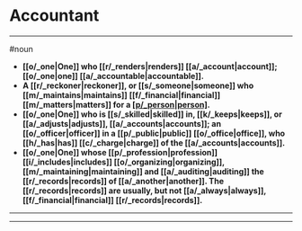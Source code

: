 # Accountant
---
#noun
- **[[o/_one|One]] who [[r/_renders|renders]] [[a/_account|account]]; [[o/_one|one]] [[a/_accountable|accountable]].**
- **A [[r/_reckoner|reckoner]], or [[s/_someone|someone]] who [[m/_maintains|maintains]] [[f/_financial|financial]] [[m/_matters|matters]] for a [[p/_person|person]]([[s/_s|s]]).**
- **[[o/_one|One]] who is [[s/_skilled|skilled]] in, [[k/_keeps|keeps]], or [[a/_adjusts|adjusts]], [[a/_accounts|accounts]]; an [[o/_officer|officer]] in a [[p/_public|public]] [[o/_office|office]], who [[h/_has|has]] [[c/_charge|charge]] of the [[a/_accounts|accounts]].**
- **[[o/_one|One]] whose [[p/_profession|profession]] [[i/_includes|includes]] [[o/_organizing|organizing]], [[m/_maintaining|maintaining]] and [[a/_auditing|auditing]] the [[r/_records|records]] of [[a/_another|another]]. The [[r/_records|records]] are usually, but not [[a/_always|always]], [[f/_financial|financial]] [[r/_records|records]].**
---
---
